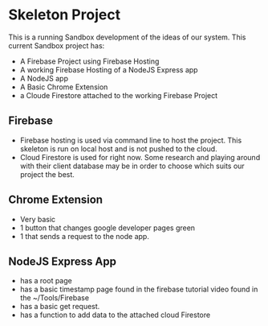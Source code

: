 # Skeleton Project
This is a running Sandbox development of the ideas of our system. This current Sandbox project has:
- A Firebase Project using Firebase Hosting
- A working Firebase Hosting of a NodeJS Express app
- A NodeJS app
- A Basic Chrome Extension
- a Cloude Firestore attached to the working Firebase Project

## Firebase
- Firebase hosting is used via command line to host the project. This skeleton is run on local host and is not pushed to the cloud.
- Cloud Firestore is used for right now. Some research and playing around with their client database may be in order to choose which suits our project the best.

## Chrome Extension
- Very basic
- 1 button that changes google developer pages green
- 1 that sends a request to the node app.

## NodeJS Express App
- has a root page
- has a basic timestamp page found in the firebase tutorial video found in the ~/Tools/Firebase
- has a basic get request.
- has a function to add data to the attached cloud Firestore